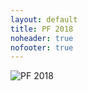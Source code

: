 ```yaml
---
layout: default
title: PF 2018
noheader: true
nofooter: true
---
```


![PF 2018](/static/content/pf2018/PF2018_name_1200px.jpg)
